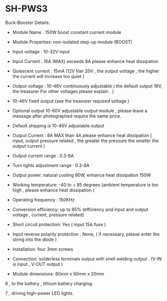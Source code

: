 # SH-PWS3

Buck-Booster Details:

* Module Name : 150W boost constant current module
* Module Properties: non-isolated step-up module (BOOST)
* Input voltage : 10-32V input
* Input Current : 16A (MAX) exceeds 8A please enhance heat dissipation
* Quiescent current : 15mA (12V liter 20V , the output voltage , the higher the current will increase too quiet )
* Output voltage : 10-46V continuously adjustable ( the default output 19V, the treasurer For other voltages please explain . )
* 10-46V fixed output (see the treasurer required voltage )
* Optional output 10-60V adjustable output module , please leave a message after photographed require the same price.

* Default shipping is 10-46V adjustable output
* Output Current : 8A MAX than 4A please enhance heat dissipation ( input, output pressure related , the greater the pressure the smaller the output current )
* Output current range : 0.3-8A
* Turn lights adjustment range : 0.3-8A
* Output power: natural cooling 90W, enhance heat dissipation 150W
* Working temperature: -40 to + 85 degrees (ambient temperature is too high , please enhance heat dissipation )
* Operating frequency : 150KHz
* Conversion efficiency: up to 95% (efficiency and input and output voltage , current, pressure related)
* Short circuit protection: Yes ( input 15A fuse )
* Input reverse polarity protection : None, ( if necessary, please enter the string into the diode )
* Installation: four 3mm screws
* Connection: solderless terminals output with shell welding output . (V-IN is input , V-OUT output )
* Module dimensions:  60mm x 50mm x 20mm


6 , to the battery , lithium battery charging.

7 , driving high-power LED lights.